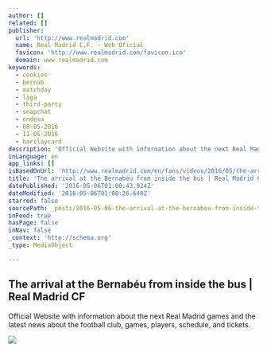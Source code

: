 ```yaml
---
author: []
related: []
publisher:
  url: 'http://www.realmadrid.com'
  name: Real Madrid C.F. - Web Oficial
  favicon: 'http://www.realmadrid.com/favicon.ico'
  domain: www.realmadrid.com
keywords:
  - cookies
  - bernab
  - matchday
  - liga
  - third-party
  - snapchat
  - endesa
  - 08-05-2016
  - 11-05-2016
  - barclaycard
description: 'Official Website with information about the next Real Madrid games and the latest news about the football club, games, players, schedule, and tickets.'
inLanguage: en
app_links: []
isBasedOnUrl: 'http://www.realmadrid.com/en/fans/videos/2016/05/the-arrival-at-the-bernabeu-from-inside-the-bus'
title: 'The arrival at the Bernabéu from inside the bus | Real Madrid CF'
datePublished: '2016-05-06T01:00:43.924Z'
dateModified: '2016-05-06T01:00:26.648Z'
starred: false
sourcePath: _posts/2016-05-06-the-arrival-at-the-bernabeu-from-inside-the-bus-or-real-madri.md
inFeed: true
hasPage: false
inNav: false
_context: 'http://schema.org'
_type: MediaObject

---
```

<article style=""><h1>The arrival at the Bernabéu from inside the bus | Real Madrid CF</h1><p>Official Website with information about the next Real Madrid games and the latest news about the football club, games, players, schedule, and tickets.</p><img src="http://www.realmadrid.com/StaticFiles/RealMadridResponsive/images/opengraph_image.png" /></article>